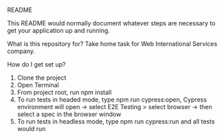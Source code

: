 README

This README would normally document whatever steps are necessary to get your application up and running.

What is this repository for?
Take home task for Web International Services company.

How do I get set up?
1. Clone the project
2. Open Terminal
3. From project root, run npm install
4. To run tests in headed mode, type npm run cypress:open, Cypress environment will open -> select E2E Testing > select browser -> then select a spec in the browser window
5. To run tests in headless mode, type npm run cypress:run and all tests would run